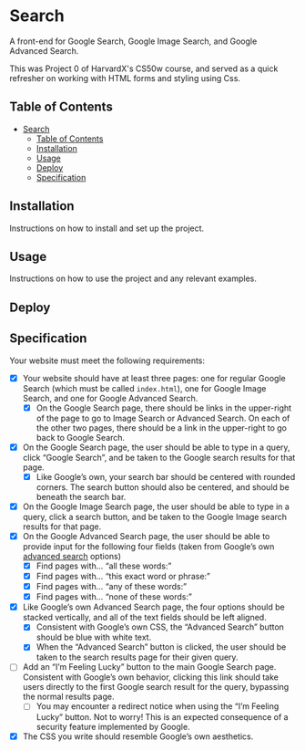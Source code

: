 # Search

A front-end for Google Search, Google Image Search, and Google Advanced Search.

This was Project 0 of HarvardX's CS50w course, and served as a quick refresher on working with HTML forms and styling using Css.

## Table of Contents

- [Search](#search)
  - [Table of Contents](#table-of-contents)
  - [Installation](#installation)
  - [Usage](#usage)
  - [Deploy](#deploy)
  - [Specification](#specification)

## Installation

Instructions on how to install and set up the project.

## Usage

Instructions on how to use the project and any relevant examples.

## Deploy


## Specification

Your website must meet the following requirements:

- [x]  Your website should have at least three pages: one for regular Google Search (which must be called  `index.html`), one for Google Image Search, and one for Google Advanced Search.
    - [x]  On the Google Search page, there should be links in the upper-right of the page to go to Image Search or Advanced Search. On each of the other two pages, there should be a link in the upper-right to go back to Google Search.
- [x]   On the Google Search page, the user should be able to type in a query, click “Google Search”, and be taken to the Google search results for that page.
    - [x]  Like Google’s own, your search bar should be centered with rounded corners. The search button should also be centered, and should be beneath the search bar.
- [x]   On the Google Image Search page, the user should be able to type in a query, click a search button, and be taken to the Google Image search results for that page.
- [x]   On the Google Advanced Search page, the user should be able to provide input for the following four fields (taken from Google’s own  [advanced search](https://www.google.com/advanced_search)  options)
    - [x]  Find pages with… “all these words:”
    - [x] Find pages with… “this exact word or phrase:”
    - [x]  Find pages with… “any of these words:”
    - [x]  Find pages with… “none of these words:”
- [x]  Like Google’s own Advanced Search page, the four options should be stacked vertically, and all of the text fields should be left aligned.
    - [x]   Consistent with Google’s own CSS, the “Advanced Search” button should be blue with white text.
    - [x]  When the “Advanced Search” button is clicked, the user should be taken to the search results page for their given query.
- [ ]  Add an “I’m Feeling Lucky” button to the main Google Search page. Consistent with Google’s own behavior, clicking this link should take users directly to the first Google search result for the query, bypassing the normal results page.
    - [ ]  You may encounter a redirect notice when using the “I’m Feeling Lucky” button. Not to worry! This is an expected consequence of a security feature implemented by Google.
- [x]  The CSS you write should resemble Google’s own aesthetics.
